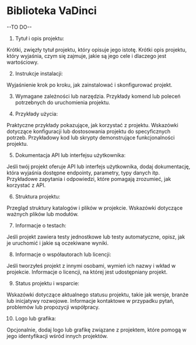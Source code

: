 # Biblioteka VaDinci
--TO DO--
1. Tytuł i opis projektu:

Krótki, zwięzły tytuł projektu, który opisuje jego istotę.
Krótki opis projektu, który wyjaśnia, czym się zajmuje, jakie są jego cele i dlaczego jest wartościowy.

2. Instrukcje instalacji:

Wyjaśnienie krok po kroku, jak zainstalować i skonfigurować projekt.

3. Wymagane zależności lub narzędzia.
Przykłady komend lub poleceń potrzebnych do uruchomienia projektu.

4. Przykłady użycia:

Praktyczne przykłady pokazujące, jak korzystać z projektu.
Wskazówki dotyczące konfiguracji lub dostosowania projektu do specyficznych potrzeb.
Przykładowy kod lub skrypty demonstrujące funkcjonalności projektu.

5. Dokumentacja API lub interfejsu użytkownika:

Jeśli twój projekt oferuje API lub interfejs użytkownika, dodaj dokumentację, która wyjaśnia dostępne endpointy, parametry, typy danych itp.
Przykładowe zapytania i odpowiedzi, które pomagają zrozumieć, jak korzystać z API.

6. Struktura projektu:

Przegląd struktury katalogów i plików w projekcie.
Wskazówki dotyczące ważnych plików lub modułów.

7. Informacje o testach:

Jeśli projekt zawiera testy jednostkowe lub testy automatyczne, opisz, jak je uruchomić i jakie są oczekiwane wyniki.

8. Informacje o współautorach lub licencji:

Jeśli tworzyłeś projekt z innymi osobami, wymień ich nazwy i wkład w projekcie.
Informacje o licencji, na której jest udostępniany projekt.

9. Status projektu i wsparcie:

Wskazówki dotyczące aktualnego statusu projektu, takie jak wersje, branże lub inicjatywy rozwojowe.
Informacje kontaktowe w przypadku pytań, problemów lub propozycji współpracy.

10. Logo lub grafika:

Opcjonalnie, dodaj logo lub grafikę związane z projektem, które pomogą w jego identyfikacji wśród innych projektów.
